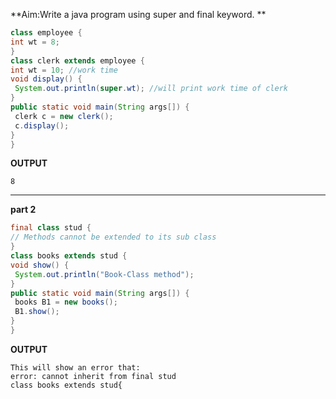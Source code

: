 **Aim:Write a java program using super and final keyword. **
```java 
class employee {
int wt = 8;
}
class clerk extends employee {
int wt = 10; //work time
void display() {
 System.out.println(super.wt); //will print work time of clerk
}
public static void main(String args[]) {
 clerk c = new clerk();
 c.display();
}
}
```
**OUTPUT**
```
8
```
---
**part 2**
```java 
final class stud {
// Methods cannot be extended to its sub class
}
class books extends stud {
void show() {
 System.out.println("Book-Class method");
}
public static void main(String args[]) {
 books B1 = new books();
 B1.show();
}
}
```
**OUTPUT**
```
This will show an error that:
error: cannot inherit from final stud
class books extends stud{
```
